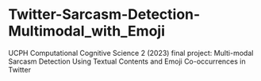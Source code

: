 # Twitter-Sarcasm-Detection-Multimodal_with_Emoji
UCPH Computational Cognitive Science 2 (2023) final project: Multi-modal Sarcasm Detection Using Textual Contents and Emoji Co-occurrences in Twitter
